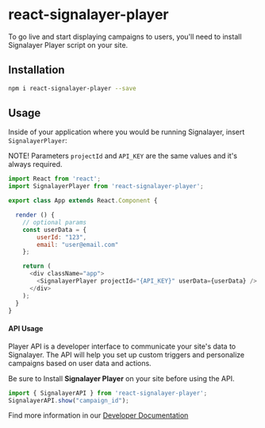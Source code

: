 # react-signalayer-player
To go live and start displaying campaigns to users, you'll need to install Signalayer Player script on your site.

## Installation
```bash
npm i react-signalayer-player --save
```

## Usage
Inside of your application where you would be running Signalayer, insert `SignalayerPlayer`:

NOTE! Parameters `projectId` and `API_KEY` are the same values and it's always required.

```js
import React from 'react';
import SignalayerPlayer from 'react-signalayer-player';

export class App extends React.Component {

  render () {
    // optional params
    const userData = {
        userId: "123",
        email: "user@email.com"
    };

    return (
      <div className="app">
        <SignalayerPlayer projectId="{API_KEY}" userData={userData} />
      </div>
    );
  }
}
```



#### API Usage
Player API is a developer interface to communicate your site's data to Signalayer. The API will help you set up custom triggers and personalize campaigns based on user data and actions.

Be sure to Install **Signalayer Player** on your site before using the API. 

```js
import { SignalayerAPI } from 'react-signalayer-player';
SignalayerAPI.show("campaign_id");
```


Find more information in our [Developer Documentation](https://signalayer.com/docs#apiDocsSection)